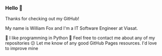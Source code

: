 ### Hello 👋

Thanks for checking out my GitHub!

My name is William Fox and I'm a IT Software Engineer at Viasat. 

🐍 I like programming in Python
📧 Feel free to contact me about any of my repositories
😕 Let me know of any good GitHub Pages resources. I'd love to improve mine

<!--
**ruberVulpes/rubervulpes** is a ✨ _special_ ✨ repository because its `README.md` (this file) appears on your GitHub profile.

Here are some ideas to get you started:

- 🔭 I’m currently working on ...
- 🌱 I’m currently learning ...
- 👯 I’m looking to collaborate on ...
- 🤔 I’m looking for help with ...
- 💬 Ask me about ...
- 📫 How to reach me: ...
- 😄 Pronouns: ...
- ⚡ Fun fact: ...
-->
